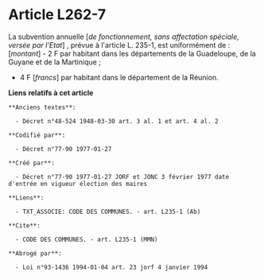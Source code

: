 # Article L262-7

La subvention annuelle [*de fonctionnement, sans affectation spéciale, versée par l'Etat*] , prévue à l'article L. 235-1, est
uniformément de : [*montant*]    - 2 F par habitant dans les départements de la Guadeloupe, de la Guyane et de la
Martinique ; 

- 4 F [*francs*] par habitant dans le département de la Réunion.

**Liens relatifs à cet article**

	**Anciens textes**:

	  - Décret n°48-524 1948-03-30 art. 3 al. 1 et art. 4 al. 2

	**Codifié par**:

	  - Décret n°77-90 1977-01-27

	**Créé par**:

	  - Décret n°77-90 1977-01-27 JORF et JONC 3 février 1977 date d'entrée en vigueur élection des maires

	**Liens**:

	  - TXT_ASSOCIE: CODE DES COMMUNES. - art. L235-1 (Ab)

	**Cite**:

	  - CODE DES COMMUNES. - art. L235-1 (MMN)

	**Abrogé par**:

	  - Loi n°93-1436 1994-01-04 art. 23 jorf 4 janvier 1994
